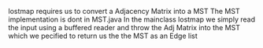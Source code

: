 lostmap requires us to convert a Adjacency Matrix into a MST
The MST implementation is dont in MST.java
In the mainclass lostmap we simply read the input using a buffered reader and throw the Adj Matrix
into the MST which we pecified to return us the the MST as an Edge list